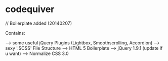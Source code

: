 codequiver
==========

// Boilerplate added (20140207)

Contains:

--> some useful jQuery Plugins (Lightbox, Smoothscrolling, Accordion)
--> sexy '.SCSS' File Structure
--> HTML 5 Boilerplate
--> jQuery 1.9.1 (update if u want)
--> Normalize CSS 3.0

